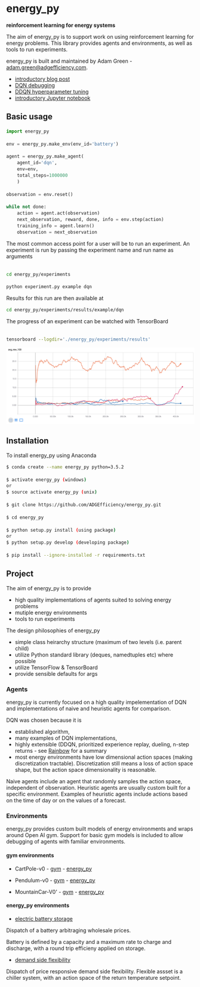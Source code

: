 # energy_py

**reinforcement learning for energy systems**

The aim of energy_py is to support work on using reinforcement learning for energy problems.  This library provides agents and environments, as well as tools to run experiments.

energy_py is built and maintained by Adam Green - [adam.green@adgefficiency.com](adam.green@adgefficiency.com).  
- [introductory blog post](http://adgefficiency.com/energy_py-reinforcement-learning-for-energy-systems/)
- [DQN debugging](http://adgefficiency.com/dqn-debugging/)
- [DDQN hyperparameter tuning](http://adgefficiency.com/dqn-tuning/)
- [introductory Jupyter notebook](https://github.com/ADGEfficiency/energy_py/blob/master/notebooks/examples/Q_learning_battery.ipynb)

## Basic usage

```python
import energy_py

env = energy_py.make_env(env_id='battery')

agent = energy_py.make_agent(
    agent_id='dqn',
    env=env,
    total_steps=1000000
    )

observation = env.reset()

while not done:
    action = agent.act(observation)
    next_observation, reward, done, info = env.step(action)
    training_info = agent.learn()
    observation = next_observation
```

The most common access point for a user will be to run an experiment.  An experiment is run by passing the experiment name and run name as arguments

```bash

cd energy_py/experiments

python experiment.py example dqn

```

Results for this run are then available at

``` bash
cd energy_py/experiments/results/example/dqn
```

The progress of an experiment can be watched with TensorBoard

```bash

tensorboard --logdir='./energy_py/experiments/results'

```

![fig](assets/tb1.png)

## Installation

To install energy_py using Anaconda

```bash
$ conda create --name energy_py python=3.5.2

$ activate energy_py (windows)
or
$ source activate energy_py (unix)

$ git clone https://github.com/ADGEfficiency/energy_py.git

$ cd energy_py

$ python setup.py install (using package)
or
$ python setup.py develop (developing package)

$ pip install --ignore-installed -r requirements.txt

```
## Project 

The aim of energy_py is to provide 
- high quality implementations of agents suited to solving energy problems
- mutiple energy environments
- tools to run experiments

The design philosophies of energy_py
- simple class heirarchy structure (maximum of two levels (i.e. parent child)
- utilize Python standard library (deques, namedtuples etc) where possible
- utilize TensorFlow & TensorBoard
- provide sensible defaults for args

### Agents

energy_py is currently focused on a high quality impelementation of DQN and implementations of naive and heuristic agents for comparison.

DQN was chosen because it is
- established algorithm,
- many examples of DQN implementations,
- highly extensible (DDQN, prioritized experience replay, dueling, n-step returns - see [Rainbow](https://arxiv.org/pdf/1710.02298.pdf) for a summary
- most energy environments have low dimensional action spaces (making discretization tractable).  Discretization still means a loss of action space shape, but the action space dimensionality is reasonable.

Naive agents include an agent that randomly samples the action space, independent of observation.  Heuristic agents are
usually custom built for a specific environment.  Examples of heuristic agents include actions based on the time of day or on the values of a forecast.

### Environments

energy_py provides custom built models of energy environments and wraps around Open AI gym.  Support for basic gym
models is included to allow debugging of agents with familiar environments.

#### gym environments

- CartPole-v0 - [gym](https://github.com/openai/gym/blob/master/gym/envs/classic_control/cartpole.py) - [energy_py](https://github.com/ADGEfficiency/energy_py/blob/dev/energy_py/envs/register.py)

- Pendulum-v0 - [gym](https://github.com/openai/gym/blob/master/gym/envs/classic_control/pendulum.py) - [energy_py](https://github.com/ADGEfficiency/energy_py/blob/dev/energy_py/envs/register.py)

- MountainCar-V0' - [gym](https://github.com/openai/gym/blob/master/gym/envs/classic_control/mountain_car.py) - [energy_py](https://github.com/ADGEfficiency/energy_py/blob/dev/energy_py/envs/register.py)

#### energy_py environments

- [electric battery storage](https://github.com/openai/gym/blob/master/gym/envs/classic_control/mountain_car.p://github.com/ADGEfficiency/energy_py/tree/dev/energy_py/envs/battery)

Dispatch of a battery arbitraging wholesale prices.  

Battery is defined by a capacity and a maximum rate to charge and discharge, with a round trip efficieny applied on storage.

- [demand side flexibility](https://github.com/ADGEfficiency/energy_py/tree/dev/energy_py/envs/flex)

Dispatch of price responsive demand side flexibility.  Flexible assset is a chiller system, with an action space of the return temperature setpoint.
